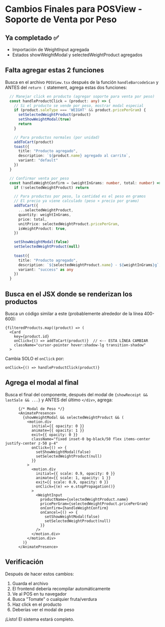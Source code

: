 # Cambios Finales para POSView - Soporte de Venta por Peso

## Ya completado ✅
- Importación de WeightInput agregada
- Estados showWeightModal y selectedWeightProduct agregados

## Falta agregar estas 2 funciones

Busca en el archivo `POSView.tsx` después de la función `handleBarcodeScan` y ANTES del `return (` statement, agrega estas dos funciones:

```typescript
  // Manejar click en producto (agregar soporte para venta por peso)
  const handleProductClick = (product: any) => {
    // Si el producto se vende por peso, mostrar modal especial
    if (product.saleType === 'WEIGHT' && product.pricePerGram) {
      setSelectedWeightProduct(product)
      setShowWeightModal(true)
      return
    }

    // Para productos normales (por unidad)
    addToCart(product)
    toast({
      title: "Producto agregado",
      description: `${product.name} agregado al carrito`,
      variant: "default"
    })
  }

  // Confirmar venta por peso
  const handleWeightConfirm = (weightInGrams: number, total: number) => {
    if (!selectedWeightProduct) return

    // Para productos por peso, la cantidad es el peso en gramos
    // El precio ya viene calculado (peso × precio por gramo)
    addToCart({
      ...selectedWeightProduct,
      quantity: weightInGrams,
      price: total,
      unitPrice: selectedWeightProduct.pricePerGram,
      isWeightProduct: true,
    })

    setShowWeightModal(false)
    setSelectedWeightProduct(null)
    
    toast({
      title: "Producto agregado",
      description: `${selectedWeightProduct.name} - ${weightInGrams}g`,
      variant: "success" as any
    })
  }
```

## Busca en el JSX donde se renderizan los productos

Busca un código similar a este (probablemente alrededor de la línea 400-600):

```tsx
{filteredProducts.map((product) => (
  <Card
    key={product.id}
    onClick={() => addToCart(product)}  // <-- ESTA LÍNEA CAMBIAR
    className="cursor-pointer hover:shadow-lg transition-shadow"
  >
```

Cambia SOLO el `onClick` por:

```tsx
onClick={() => handleProductClick(product)}
```

## Agrega el modal al final

Busca el final del componente, después del modal de `{showReceipt && lastSale && ...}` y ANTES del último `</div>`, agrega:

```tsx
      {/* Modal de Peso */}
      <AnimatePresence>
        {showWeightModal && selectedWeightProduct && (
          <motion.div
            initial={{ opacity: 0 }}
            animate={{ opacity: 1 }}
            exit={{ opacity: 0 }}
            className="fixed inset-0 bg-black/50 flex items-center justify-center z-50 p-4"
            onClick={() => {
              setShowWeightModal(false)
              setSelectedWeightProduct(null)
            }}
          >
            <motion.div
              initial={{ scale: 0.9, opacity: 0 }}
              animate={{ scale: 1, opacity: 1 }}
              exit={{ scale: 0.9, opacity: 0 }}
              onClick={(e) => e.stopPropagation()}
            >
              <WeightInput
                productName={selectedWeightProduct.name}
                pricePerGram={selectedWeightProduct.pricePerGram}
                onConfirm={handleWeightConfirm}
                onCancel={() => {
                  setShowWeightModal(false)
                  setSelectedWeightProduct(null)
                }}
              />
            </motion.div>
          </motion.div>
        )}
      </AnimatePresence>
```

## Verificación

Después de hacer estos cambios:
1. Guarda el archivo
2. El frontend debería recompilar automáticamente
3. Ve al POS en tu navegador
4. Busca "Tomate" o cualquier fruta/verdura
5. Haz click en el producto
6. Deberías ver el modal de peso

¡Listo! El sistema estará completo.
